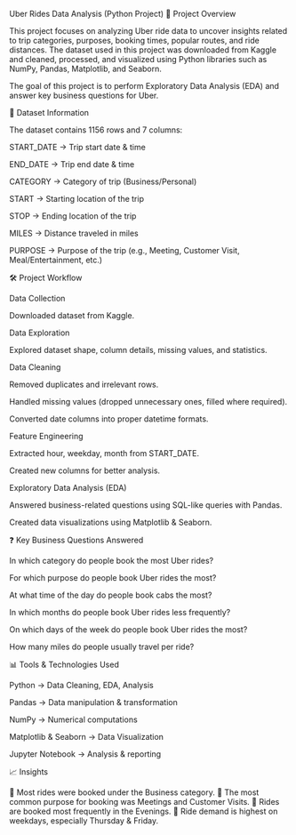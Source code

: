 Uber Rides Data Analysis (Python Project)
📌 Project Overview

This project focuses on analyzing Uber ride data to uncover insights related to trip categories, purposes, booking times, popular routes, and ride distances.
The dataset used in this project was downloaded from Kaggle and cleaned, processed, and visualized using Python libraries such as NumPy, Pandas, Matplotlib, and Seaborn.

The goal of this project is to perform Exploratory Data Analysis (EDA) and answer key business questions for Uber.

📂 Dataset Information

The dataset contains 1156 rows and 7 columns:

START_DATE → Trip start date & time

END_DATE → Trip end date & time

CATEGORY → Category of trip (Business/Personal)

START → Starting location of the trip

STOP → Ending location of the trip

MILES → Distance traveled in miles

PURPOSE → Purpose of the trip (e.g., Meeting, Customer Visit, Meal/Entertainment, etc.)

🛠️ Project Workflow

Data Collection

Downloaded dataset from Kaggle.

Data Exploration

Explored dataset shape, column details, missing values, and statistics.

Data Cleaning

Removed duplicates and irrelevant rows.

Handled missing values (dropped unnecessary ones, filled where required).

Converted date columns into proper datetime formats.

Feature Engineering

Extracted hour, weekday, month from START_DATE.

Created new columns for better analysis.

Exploratory Data Analysis (EDA)

Answered business-related questions using SQL-like queries with Pandas.

Created data visualizations using Matplotlib & Seaborn.

❓ Key Business Questions Answered

In which category do people book the most Uber rides?

For which purpose do people book Uber rides the most?

At what time of the day do people book cabs the most?

In which months do people book Uber rides less frequently?

On which days of the week do people book Uber rides the most?

How many miles do people usually travel per ride?

📊 Tools & Technologies Used

Python → Data Cleaning, EDA, Analysis

Pandas → Data manipulation & transformation

NumPy → Numerical computations

Matplotlib & Seaborn → Data Visualization

Jupyter Notebook → Analysis & reporting

📈 Insights

🔹 Most rides were booked under the Business category.
🔹 The most common purpose for booking was Meetings and Customer Visits.
🔹 Rides are booked most frequently in the Evenings.
🔹 Ride demand is highest on weekdays, especially Thursday & Friday.
